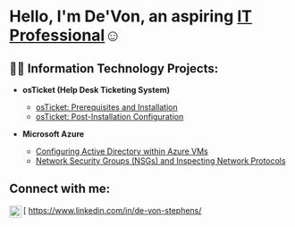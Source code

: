 <h1>Hello, I'm De'Von, an aspiring <a href="https://www.linkedin.com/in/de-von-stephens/"> IT Professional</a>☺</h1>

<h2>👨‍💻 Information Technology Projects:</h2>

- <b>osTicket (Help Desk Ticketing System)</b>
  - [osTicket: Prerequisites and Installation](https://github.com/Devon-Stephens/osticket-prereqs)
  - [osTicket: Post-Installation Configuration](https://github.com/Devon-Stephens/post-install-config)
 
- <b>Microsoft Azure</b>
  - [Configuring Active Directory within Azure VMs](https://github.com/Devon-Stephens/configure-ad)
  - [Network Security Groups (NSGs) and Inspecting Network Protocols](https://github.com/joshmadakorcc/azure-network-protocols)

<h2>Connect with me:</h2>

[<img align="left" alt="Josh | LinkedIn" width="22px" src="https://cdn.jsdelivr.net/npm/simple-icons@v3/icons/linkedin.svg" />
https://www.linkedin.com/in/de-von-stephens/
